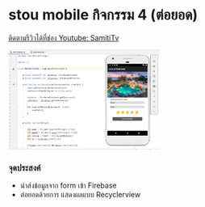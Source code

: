 # stou mobile กิจกรรม 4 (ต่อยอด)

[ติดตามรีวิวได้ที่ช่อง Youtube: SamitiTv](https://www.youtube.com/watch?v=rK-rlgUEkck)

<img width="300" alt="portfolio_view" src="https://raw.githubusercontent.com/samiti3d/stou_mobile/main/hotelreview.jpg">

### จุดประสงค์

* นำส่งข้อมูลจาก form เข้า Firebase
* ต่อยอดด้วยการ แสดงผลแบบ Recyclerview
 
